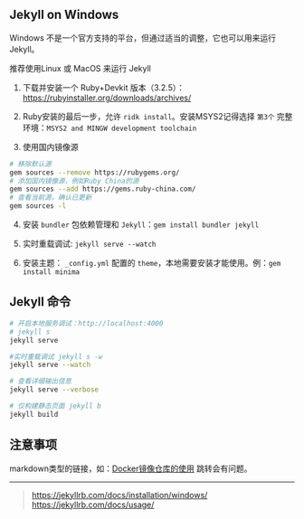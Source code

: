 ## Jekyll on Windows

Windows 不是一个官方支持的平台，但通过适当的调整，它也可以用来运行 Jekyll。

推荐使用Linux 或 MacOS 来运行 Jekyll

1. 下载并安装一个 Ruby+Devkit 版本（3.2.5）：https://rubyinstaller.org/downloads/archives/

2. Ruby安装的最后一步，允许 `ridk install`。安装MSYS2记得选择 `第3个` 完整环境：`MSYS2 and MINGW development toolchain`

3. 使用国内镜像源

```bash
# 移除默认源
gem sources --remove https://rubygems.org/
# 添加国内镜像源，例如Ruby China的源
gem sources --add https://gems.ruby-china.com/
# 查看当前源，确认已更新
gem sources -l
```

4. 安装 `bundler` 包依赖管理和 `Jekyll`：`gem install bundler jekyll`

5. 实时重载调试: `jekyll serve --watch`

6. 安装主题： `_config.yml` 配置的 `theme`，本地需要安装才能使用。例：`gem install minima`


## Jekyll 命令

```bash
# 开启本地服务调试：http://localhost:4000
# jekyll s
jekyll serve

#实时重载调试 jekyll s -w
jekyll serve --watch

# 查看详细输出信息
jekyll serve --verbose

# 仅构建静态页面 jekyll b
jekyll build
```

## 注意事项

markdown类型的链接，如：[Docker镜像仓库的使用](registry.md) 跳转会有问题。


-------------

> https://jekyllrb.com/docs/installation/windows/
> https://jekyllrb.com/docs/usage/